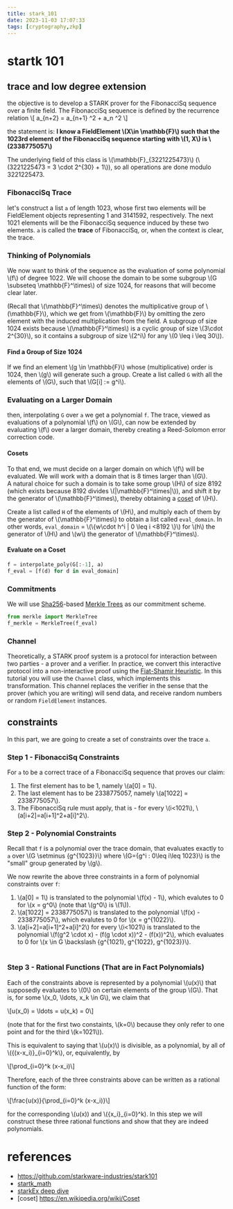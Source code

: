 ```yaml
---
title: stark_101
date: 2023-11-03 17:07:33
tags: [cryptography,zkp]
---
```

<script
  src="https://cdn.mathjax.org/mathjax/latest/MathJax.js?config=TeX-AMS-MML_HTMLorMML"
  type="text/javascript">
</script>

# startk 101

## trace and low degree extension
the objective is to develop a STARK prover for the FibonacciSq sequence over a finite field. The FibonacciSq sequence is defined by the recurrence relation
\\[ a_{n+2} = a_{n+1} ^2 + a_n ^2 \\]

the statement is: **I know a FieldElement \\(X\in \mathbb{F}\\) such that the 1023rd element of the FibonacciSq sequence starting with \\(1, X\\) is \\(2338775057\\)**

The underlying field of this class is \\(\mathbb{F}_{3221225473}\\) (\\(3221225473 = 3 \cdot 2^{30} + 1\\)), so all operations are done modulo 3221225473.


### FibonacciSq Trace
 let's construct a list `a` of length 1023, whose first two elements will be FieldElement objects representing 1 and 3141592, respectively. The next 1021 elements will be the FibonacciSq sequence induced by these two elements. `a` is called the **trace** of FibonacciSq, or, when the context is clear, the trace.

### Thinking of Polynomials
We now want to think of the sequence as the evaluation of some polynomial \\(f\\) of degree 1022.
We will choose the domain to be some subgroup \\(G \subseteq \mathbb{F}^\times\\) of size 1024, for reasons that will become clear later.

(Recall that \\(\mathbb{F}^\times\\) denotes the multiplicative group of \\(\mathbb{F}\\), which we get from \\(\mathbb{F}\\) by omitting the zero element with the induced multiplication from the field. A subgroup of size 1024 exists because \\(\mathbb{F}^\times\\) is a cyclic group of size \\(3\cdot 2^{30}\\), so it contains a subgroup of size \\(2^i\\) for any \\(0 \leq i \leq 30\\)).
#### Find a Group of Size 1024
If we find an element \\(g \in \mathbb{F}\\) whose (multiplicative) order is 1024, then \\(g\\) will generate such a group. Create a list called `G` with all the elements of \\(G\\), such that \\(G[i] := g^i\\).


### Evaluating on a Larger Domain
then, interpolating `G` over `a` we get a polynomial `f`. The trace, viewed as evaluations of a polynomial \\(f\\) on \\(G\\), can now be extended by evaluating \\(f\\) over a larger domain, thereby creating a Reed-Solomon error correction code.

#### Cosets
To that end, we must decide on a larger domain on which \\(f\\) will be evaluated. We will work with a domain that is 8 times larger than \\(G\\). <br>A natural choice for such a domain is to take some group \\(H\\) of size 8192 (which exists because 8192 divides \\(|\mathbb{F}^\times|\\)), and shift it by the generator of \\(\mathbb{F}^\times\\), thereby obtaining a [coset](https://en.wikipedia.org/wiki/Coset) of \\(H\\).

Create a list called `H` of the elements of \\(H\\), and multiply each of them by the generator of \\(\mathbb{F}^\times\\) to obtain a list called `eval_domain`. In other words, `eval_domain` = \\(\\{w\cdot h^i | 0 \leq i <8192  \\}\\) for \\(h\\) the generator of \\(H\\) and \\(w\\) the generator of \\(\mathbb{F}^\times\\).


#### Evaluate on a Coset
```python
f = interpolate_poly(G[:-1], a)
f_eval = [f(d) for d in eval_domain]
```

### Commitments
We will use [Sha256](https://en.wikipedia.org/wiki/SHA-2)-based [Merkle Trees](https://en.wikipedia.org/wiki/Merkle_tree) as our commitment scheme.
```python
from merkle import MerkleTree
f_merkle = MerkleTree(f_eval)
```

### Channel
Theoretically, a STARK proof system is a protocol for interaction between two parties - a prover and a verifier. In practice, we convert this interactive protocol into a non-interactive proof using the [Fiat-Shamir Heuristic](https://en.wikipedia.org/wiki/Fiat%E2%80%93Shamir_heuristic). In this tutorial you will use the `Channel` class, which implements this transformation. This channel replaces the verifier in the sense that the prover (which you are writing) will send data, and receive random numbers or random `FieldElement` instances.




## constraints
In this part, we are going to create a set of constraints over the trace `a`. 
### Step 1 - FibonacciSq Constraints
For `a` to be a correct trace of a FibonacciSq sequence that proves our claim:
1. The first element has to be 1, namely \\(a[0] = 1\\).
2. The last element has to be 2338775057, namely \\(a[1022] = 2338775057\\).
3. The FibonacciSq rule must apply, that is - for every \\(i<1021\\), \\(a[i+2]=a[i+1]^2+a[i]^2\\).


### Step 2 - Polynomial Constraints
Recall that `f` is a polynomial over the trace domain, that evaluates exactly to `a` over \\(G \setminus \{g^{1023}\}\\) where \\(G=\{g^i : 0\leq i\leq 1023\}\\) is the "small" group generated by \\(g\\).<br>

We now rewrite the above three constraints in a form of polynomial constraints over `f`:
1. \\(a[0] = 1\\) is translated to the polynomial \\(f(x) - 1\\), which evalutes to 0 for \\(x = g^0\\) (note that \\(g^0\\) is \\(1\\)). <br>
2. \\(a[1022] = 2338775057\\) is translated to the polynomial \\(f(x) - 2338775057\\), which evalutes to 0 for \\(x = g^{1022}\\). <br>
3. \\(a[i+2]=a[i+1]^2+a[i]^2\\) for every \\(i<1021\\) is translated to the polynomial \\(f(g^2 \cdot x) - (f(g \cdot x))^2 - (f(x))^2\\), which evaluates to 0 for \\(x \in G \backslash \{g^{1021}, g^{1022}, g^{1023}\}\\). <br><br>

### Step 3 - Rational Functions (That are in Fact Polynomials)

Each of the constraints above is represented by a polynomial \\(u(x)\\) that supposedly evaluates to \\(0\\) on certain elements of the group \\(G\\). That is, for some \\(x_0, \ldots, x_k \in G\\), we claim that

\\[u(x_0) = \ldots = u(x_k) = 0\\]

(note that for the first two constaints, \\(k=0\\) because they only refer to one point and for the third \\(k=1021\\)).

This is equivalent to saying that \\(u(x)\\) is divisible, as a polynomial, by all of \\(\{(x-x_i)\}_{i=0}^k\\), or, equivalently, by

\\[\prod_{i=0}^k (x-x_i)\\]

Therefore, each of the three constraints above can be written as a rational function of the form:

\\[\frac{u(x)}{\prod_{i=0}^k (x-x_i)}\\]

for the corresponding \\(u(x)) and \\(\{x_i\}_{i=0}^k). In this step we will construct these three rational functions and show that they are indeed polynomials.

# references
- https://github.com/starkware-industries/stark101
- [startk_math](https://medium.com/starkware/tagged/stark-math)
- [starkEx deep dive](https://medium.com/starkware/starkdex-deep-dive-introduction-7b4ef0dedba8)
- [coset] https://en.wikipedia.org/wiki/Coset
